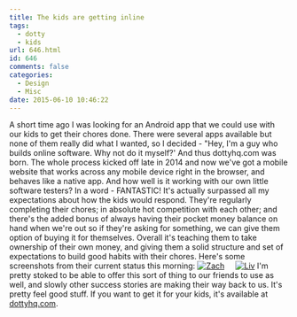 ```yaml
---
title: The kids are getting inline
tags:
  - dotty
  - kids
url: 646.html
id: 646
comments: false
categories:
  - Design
  - Misc
date: 2015-06-10 10:46:22
---
```


A short time ago I was looking for an Android app that we could use with our kids to get their chores done. There were several apps available but none of them really did what I wanted, so I decided - "Hey, I'm a guy who builds online software. Why not do it myself?' And thus dottyhq.com was born. The whole process kicked off late in 2014 and now we've got a mobile website that works across any mobile device right in the browser, and behaves like a native app. And how well is it working with our own little software testers? In a word - FANTASTIC! It's actually surpassed all my expectations about how the kids would respond. They're regularly completing their chores; in absolute hot competition with each other; and there's the added bonus of always having their pocket money balance on hand when we're out so if they're asking for something, we can give them option of buying it for themselves. Overall it's teaching them to take ownership of their own money, and giving them a solid structure and set of expectations to build good habits with their chores. Here's some screenshots from their current status this morning: [![Zach](/images/posts/z-169x300.jpg)](/images/posts/z.jpg)     [![Liv](/images/posts/l-169x300.jpg)](/images/posts/l.jpg) I'm pretty stoked to be able to offer this sort of thing to our friends to use as well, and slowly other success stories are making their way back to us. It's pretty feel good stuff. If you want to get it for your kids, it's available at [dottyhq.com](http://dottyhq.com).
